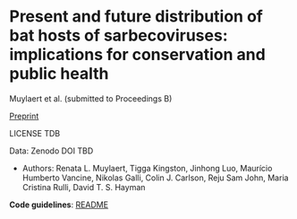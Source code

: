 # Present and future distribution of bat hosts of sarbecoviruses: implications for conservation and public health
Muylaert et al. (submitted to Proceedings B)

[Preprint](https://www.biorxiv.org/content/10.1101/2021.12.09.471691v1)

LICENSE TDB

Data: Zenodo DOI TBD

* Authors: Renata L. Muylaert, Tigga Kingston, Jinhong Luo, Maurício Humberto Vancine, Nikolas Galli, Colin J. Carlson, Reju Sam John, Maria Cristina Rulli, David T. S. Hayman

**Code guidelines**: [README](https://github.com/renatamuy/dynamic/blob/main/distribution_models/README.md)
